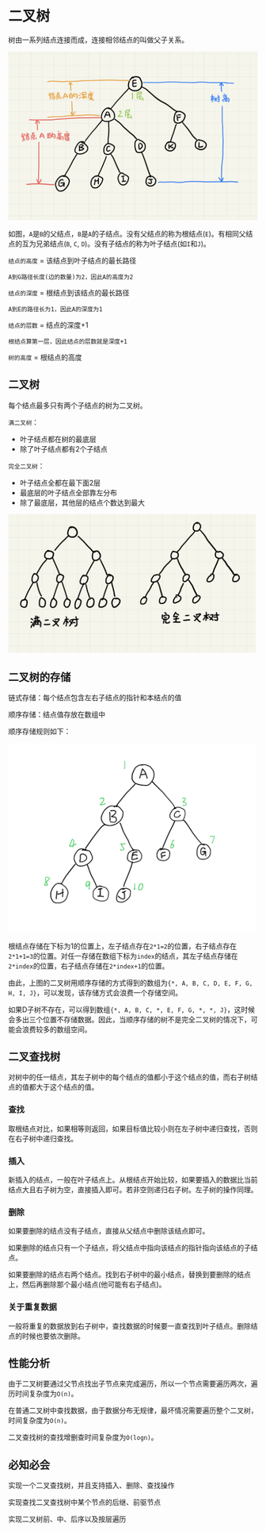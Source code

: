 # 二叉树

树由一系列结点连接而成，连接相邻结点的叫做父子关系。

<img src="picture/linklist/linklist00.jpg" style="width:600px" />

如图，`A`是`B`的父结点，`B`是`A`的子结点。没有父结点的称为根结点(`E`)。有相同父结点的互为兄弟结点(`B`, `C`, `D`)。没有子结点的称为叶子结点(如`I`和`J`)。

`结点的高度` = 该结点到叶子结点的最长路径

    A到G路径长度(边的数量)为2，因此A的高度为2

`结点的深度` = 根结点到该结点的最长路径

    A到E的路径长为1，因此A的深度为1

`结点的层数` = 结点的深度+1

    根结点算第一层，因此结点的层数就是深度+1

`树的高度` = 根结点的高度

## 二叉树

每个结点最多只有两个子结点的树为二叉树。

`满二叉树`：  
* 叶子结点都在树的最底层
* 除了叶子结点都有2个子结点

`完全二叉树`：
* 叶子结点全都在最下面2层
* 最底层的叶子结点全部靠左分布
* 除了最底层，其他层的结点个数达到最大

<img src="picture/tree/tree01.png" style="width:500px" />

## 二叉树的存储

链式存储：每个结点包含左右子结点的指针和本结点的值

顺序存储：结点值存放在数组中

顺序存储规则如下：

<img src="picture/tree/tree02.jpeg" style="width:500px" />

根结点存储在下标为1的位置上，左子结点存在`2*1=2`的位置，右子结点存在`2*1+1=3`的位置。对任一存储在数组下标为`index`的结点，其左子结点存储在`2*index`的位置，右子结点存储在`2*index+1`的位置。

由此，上图的二叉树用顺序存储的方式得到的数组为`{*, A, B, C, D, E, F, G, H, I, J}`，可以发现，该存储方式会浪费一个存储空间。

如果D子树不存在，可以得到数组`{*, A, B, C, *, E, F, G, *, *, J}`，这时候会多出三个位置不存储数据。因此，当顺序存储的树不是完全二叉树的情况下，可能会浪费较多的数组空间。

## 二叉查找树

对树中的任一结点，其左子树中的每个结点的值都小于这个结点的值，而右子树结点的值都大于这个结点的值。

### 查找

取根结点对比，如果相等则返回，如果目标值比较小则在左子树中递归查找，否则在右子树中递归查找。

### 插入

新插入的结点，一般在叶子结点上。从根结点开始比较，如果要插入的数据比当前结点大且右子树为空，直接插入即可。若非空则递归右子树。左子树的操作同理。

### 删除

如果要删除的结点没有子结点，直接从父结点中删除该结点即可。

如果删除的结点只有一个子结点，将父结点中指向该结点的指针指向该结点的子结点。

如果要删除的结点右两个结点。找到右子树中的最小结点，替换到要删除的结点上，然后再删除那个最小结点(他可能有右子结点)。

### 关于重复数据

一般将重复的数据放到右子树中，查找数据的时候要一直查找到叶子结点。删除结点的时候也要依次删除。

## 性能分析

由于二叉树要通过父节点找出子节点来完成遍历，所以一个节点需要遍历两次，遍历时间复杂度为`O(n)`。

在普通二叉树中查找数据，由于数据分布无规律，最坏情况需要遍历整个二叉树，时间复杂度为`O(n)`。

二叉查找树的查找增删查时间复杂度为`O(logn)`。


## 必知必会

实现一个二叉查找树，并且支持插入、删除、查找操作

实现查找二叉查找树中某个节点的后继、前驱节点

实现二叉树前、中、后序以及按层遍历
